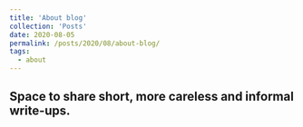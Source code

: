 ```yaml
---
title: 'About blog'
collection: 'Posts'
date: 2020-08-05
permalink: /posts/2020/08/about-blog/
tags:
  - about
---
```

Space to share short, more careless and informal write-ups.
------